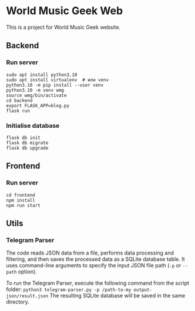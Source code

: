 # World Music Geek Web

This is a project for World Music Geek website.

## Backend

### Run server

```commandline
sudo apt install python3.10 
sudo apt install virtualenv  # или venv
python3.10 -m pip install --user venv 
python3.10 -m venv wmg 
source wmg/bin/activate 
cd backend 
export FLASK_APP=blog.py 
flask run
```

### Initialise database

```commandline
flask db init
flask db migrate
flask db upgrade
```

## Frontend

### Run server

```commandline
cd frontend
npm install
npm run start
```
## Utils

### Telegram Parser

The code reads JSON data from a file, performs data processing 
and filtering, and then saves the processed data as a SQLite 
database table. It uses command-line arguments to specify 
the input JSON file path (`-p` or `--path` option).

To run the Telegram Parser, execute the following command from
the script folder: `python3 telegram-parser.py -p /path-to-my output-json/result.json`
The resulting SQLite database will be saved in the same directory.